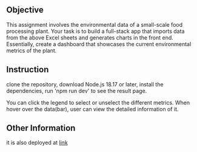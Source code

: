 ## Objective
This assignment involves the environmental data of a small-scale food processing plant.
Your task is to build a full-stack app that imports data from the above Excel sheets and
generates charts in the front end. Essentially, create a dashboard that showcases the current
environmental metrics of the plant.

## Instruction
clone the repository, download Node.js 18.17 or later, 
install the dependencies,
run 'npm run dev' to see the result page.

You can click the legend to select or unselect the different metrics.
When hover over the data(bar), user can view the detailed information of it.

## Other Information
it is also deployed at [link](https://vara-assignment0.vercel.app/)

